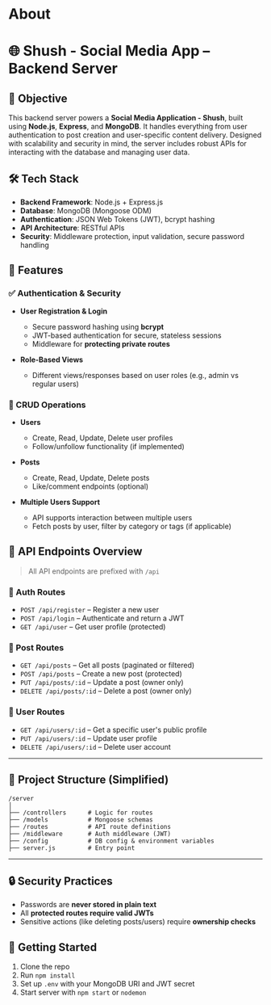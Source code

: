 # About

# 🌐 Shush - Social Media App – Backend Server

## 🎯 Objective

This backend server powers a **Social Media Application - Shush**, built using **Node.js**, **Express**, and **MongoDB**. It handles everything from user authentication to post creation and user-specific content delivery. Designed with scalability and security in mind, the server includes robust APIs for interacting with the database and managing user data.

## 🛠️ Tech Stack

* **Backend Framework**: Node.js + Express.js
* **Database**: MongoDB (Mongoose ODM)
* **Authentication**: JSON Web Tokens (JWT), bcrypt hashing
* **API Architecture**: RESTful APIs
* **Security**: Middleware protection, input validation, secure password handling

## 🔐 Features

### ✅ Authentication & Security

* **User Registration & Login**

  * Secure password hashing using **bcrypt**
  * JWT-based authentication for secure, stateless sessions
  * Middleware for **protecting private routes**

* **Role-Based Views**

  * Different views/responses based on user roles (e.g., admin vs regular users)

### 🔁 CRUD Operations

* **Users**

  * Create, Read, Update, Delete user profiles
  * Follow/unfollow functionality (if implemented)

* **Posts**

  * Create, Read, Update, Delete posts
  * Like/comment endpoints (optional)

* **Multiple Users Support**

  * API supports interaction between multiple users
  * Fetch posts by user, filter by category or tags (if applicable)

## 📡 API Endpoints Overview

> All API endpoints are prefixed with `/api`

### 👤 Auth Routes

* `POST /api/register` – Register a new user
* `POST /api/login` – Authenticate and return a JWT
* `GET /api/user` – Get user profile (protected)

### 📝 Post Routes

* `GET /api/posts` – Get all posts (paginated or filtered)
* `POST /api/posts` – Create a new post (protected)
* `PUT /api/posts/:id` – Update a post (owner only)
* `DELETE /api/posts/:id` – Delete a post (owner only)

### 👥 User Routes

* `GET /api/users/:id` – Get a specific user's public profile
* `PUT /api/users/:id` – Update user profile
* `DELETE /api/users/:id` – Delete user account

---

## 📁 Project Structure (Simplified)

```
/server
│
├── /controllers      # Logic for routes
├── /models           # Mongoose schemas
├── /routes           # API route definitions
├── /middleware       # Auth middleware (JWT)
├── /config           # DB config & environment variables
├── server.js         # Entry point
```

---

## 🔒 Security Practices

* Passwords are **never stored in plain text**
* All **protected routes require valid JWTs**
* Sensitive actions (like deleting posts/users) require **ownership checks**

## 🚀 Getting Started

1. Clone the repo
2. Run `npm install`
3. Set up `.env` with your MongoDB URI and JWT secret
4. Start server with `npm start` or `nodemon`
